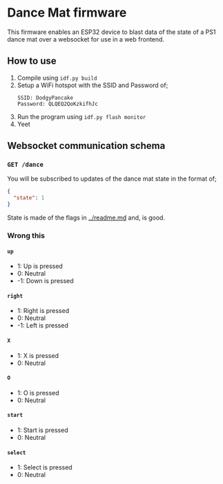 # Dance Mat firmware

This firmware enables an ESP32 device to blast data of the state of a PS1 dance mat over a websocket for use in a web frontend.

## How to use

1. Compile using `idf.py build`
2. Setup a WiFi hotspot with the SSID and Password of;
   ```
   SSID: DodgyPancake
   Password: QLQEQ2QoKzkifhJc
   ```
3. Run the program using `idf.py flash monitor`
4. Yeet

## Websocket communication schema

### `GET /dance`

You will be subscribed to updates of the dance mat state in the format of;

```json
{
  "state": 1
}
```
State is made of the flags in [../readme.md](../readme.md) and, is good.

### Wrong this
#### `up`

- 1: Up is pressed
- 0: Neutral
- -1: Down is pressed

#### `right`

- 1: Right is pressed
- 0: Neutral
- -1: Left is pressed

#### `X`

- 1: X is pressed
- 0: Neutral

#### `O`

- 1: O is pressed
- 0: Neutral

#### `start`

- 1: Start is pressed
- 0: Neutral

#### `select`

- 1: Select is pressed
- 0: Neutral
